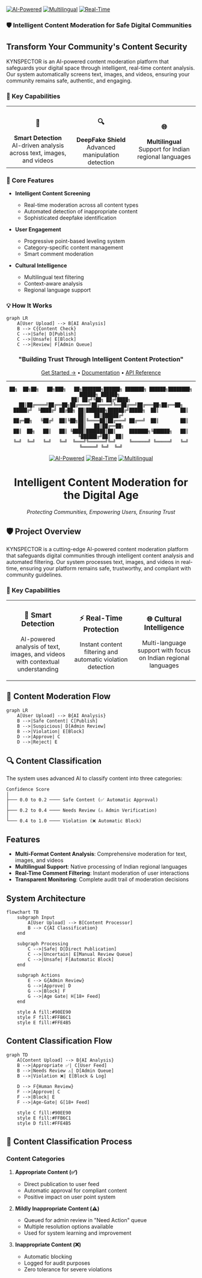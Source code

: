 

[![AI-Powered](https://img.shields.io/badge/AI-Powered-blue?style=for-the-badge)](https://github.com)
[![Multilingual](https://img.shields.io/badge/Multilingual-Support-green?style=for-the-badge)](https://github.com)
[![Real-Time](https://img.shields.io/badge/Real--Time-Moderation-orange?style=for-the-badge)](https://github.com)

<h3>🛡️ Intelligent Content Moderation for Safe Digital Communities</h3>

</div>

## Transform Your Community's Content Security

KYNSPECTOR is an AI-powered content moderation platform that safeguards your digital space through intelligent, real-time content analysis. Our system automatically screens text, images, and videos, ensuring your community remains safe, authentic, and engaging.

### 🎯 Key Capabilities

<table>
<tr>
<td width="33%" align="center">
    <h3>🤖</h3>
    <b>Smart Detection</b><br>
    AI-driven analysis across text, images, and videos
</td>
<td width="33%" align="center">
    <h3>🔍</h3>
    <b>DeepFake Shield</b><br>
    Advanced manipulation detection
</td>
<td width="33%" align="center">
    <h3>🌐</h3>
    <b>Multilingual</b><br>
    Support for Indian regional languages
</td>
</tr>
</table>

### 🚀 Core Features

- **Intelligent Content Screening**
  - Real-time moderation across all content types
  - Automated detection of inappropriate content
  - Sophisticated deepfake identification

- **User Engagement**
  - Progressive point-based leveling system
  - Category-specific content management
  - Smart comment moderation

- **Cultural Intelligence**
  - Multilingual text filtering
  - Context-aware analysis
  - Regional language support

### 💡 How It Works

```mermaid
graph LR
    A[User Upload] --> B[AI Analysis]
    B --> C{Content Check}
    C -->|Safe| D[Publish]
    C -->|Unsafe| E[Block]
    C -->|Review| F[Admin Queue]
```

<div align="center">

### "Building Trust Through Intelligent Content Protection"

[Get Started →](https://github.com) • [Documentation](https://github.com) • [API Reference](https://github.com)

</div>

---


<div align="center">

```
██╗  ██╗██╗   ██╗███╗   ██╗███████╗██████╗ ███████╗ ██████╗████████╗ ██████╗ ██████╗ 
██║ ██╔╝╚██╗ ██╔╝████╗  ██║██╔════╝██╔══██╗██╔════╝██╔════╝╚══██╔══╝██╔═══██╗██╔══██╗
█████╔╝  ╚████╔╝ ██╔██╗ ██║███████╗██████╔╝█████╗  ██║        ██║   ██║   ██║██████╔╝
██╔═██╗   ╚██╔╝  ██║╚██╗██║╚════██║██╔═══╝ ██╔══╝  ██║        ██║   ██║   ██║██╔══██╗
██║  ██╗   ██║   ██║ ╚████║███████║██║     ███████╗╚██████╗   ██║   ╚██████╔╝██║  ██║
╚═╝  ╚═╝   ╚═╝   ╚═╝  ╚═══╝╚══════╝╚═╝     ╚══════╝ ╚═════╝   ╚═╝    ╚═════╝ ╚═╝  ╚═╝
```

[![AI-Powered](https://img.shields.io/badge/AI-Powered-blue?style=for-the-badge)](https://github.com)
[![Real-Time](https://img.shields.io/badge/Real--Time-Protection-green?style=for-the-badge)](https://github.com)
[![Multilingual](https://img.shields.io/badge/Multilingual-Support-orange?style=for-the-badge)](https://github.com)

# Intelligent Content Moderation for the Digital Age

*Protecting Communities, Empowering Users, Ensuring Trust*

</div>

## 🛡️ Project Overview

KYNSPECTOR is a cutting-edge AI-powered content moderation platform that safeguards digital communities through intelligent content analysis and automated filtering. Our system processes text, images, and videos in real-time, ensuring your platform remains safe, trustworthy, and compliant with community guidelines.

### 🎯 Key Capabilities

<table>
<tr>
<td width="33%">
<h3 align="center">🤖 Smart Detection</h3>
<p align="center">AI-powered analysis of text, images, and videos with contextual understanding</p>
</td>
<td width="33%">
<h3 align="center">⚡ Real-Time Protection</h3>
<p align="center">Instant content filtering and automatic violation detection</p>
</td>
<td width="33%">
<h3 align="center">🌐 Cultural Intelligence</h3>
<p align="center">Multi-language support with focus on Indian regional languages</p>
</td>
</tr>
</table>

## 🔄 Content Moderation Flow

```mermaid
graph LR
    A[User Upload] --> B{AI Analysis}
    B -->|Safe Content| C[Publish]
    B -->|Suspicious| D[Admin Review]
    B -->|Violation| E[Block]
    D -->|Approve| C
    D -->|Reject| E
```



## 🔍 Content Classification

The system uses advanced AI to classify content into three categories:

```
Confidence Score
│
├─── 0.0 to 0.2 ──── Safe Content (✅ Automatic Approval)
│
├─── 0.2 to 0.4 ──── Needs Review (⚠️ Admin Verification)
│
└─── 0.4 to 1.0 ──── Violation (❌ Automatic Block)
```




## Features

- **Multi-Format Content Analysis**: Comprehensive moderation for text, images, and videos
- **Multilingual Support**: Native processing of Indian regional languages
- **Real-Time Comment Filtering**: Instant moderation of user interactions
- **Transparent Monitoring**: Complete audit trail of moderation decisions

## System Architecture

```mermaid
flowchart TB
    subgraph Input
        A[User Upload] --> B[Content Processor]
        B --> C{AI Classification}
    end
    
    subgraph Processing
        C -->|Safe| D[Direct Publication]
        C -->|Uncertain| E[Manual Review Queue]
        C -->|Unsafe| F[Automatic Block]
    end
    
    subgraph Actions
        E --> G{Admin Review}
        G -->|Approve| D
        G -->|Block| F
        G -->|Age Gate| H[18+ Feed]
    end
    
    style A fill:#90EE90
    style F fill:#FFB6C1
    style E fill:#FFE4B5
```

## Content Classification Flow

```mermaid
graph TD
    A[Content Upload] --> B{AI Analysis}
    B -->|Appropriate ✅| C[User Feed]
    B -->|Needs Review ⚠️| D[Admin Queue]
    B -->|Violation ❌| E[Block & Log]
    
    D --> F{Human Review}
    F -->|Approve| C
    F -->|Block| E
    F -->|Age-Gate| G[18+ Feed]
    
    style C fill:#90EE90
    style E fill:#FFB6C1
    style D fill:#FFE4B5
```





## 🔄 Content Classification Process

### Content Categories

1. **Appropriate Content (✅)**
   - Direct publication to user feed
   - Automatic approval for compliant content
   - Positive impact on user point system

2. **Mildly Inappropriate Content (⚠️)**
   - Queued for admin review in "Need Action" queue
   - Multiple resolution options available
   - Used for system learning and improvement

3. **Inappropriate Content (❌)**
   - Automatic blocking
   - Logged for audit purposes
   - Zero tolerance for severe violations


